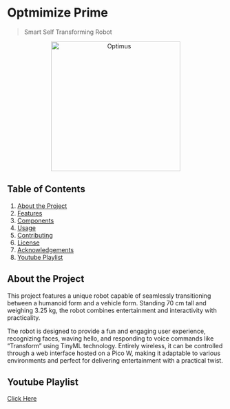 # Optmimize Prime

> Smart Self Transforming Robot

<div align="center">
    <img src="https://i.imghippo.com/files/aue3999Hec.png" alt="Optimus" width="300"/>
</div>

## Table of Contents

1. [About the Project](#about-the-project)
2. [Features](#features)
3. [Components](#Components)
4. [Usage](#usage)
5. [Contributing](#contributing)
6. [License](#license)
7. [Acknowledgements](#acknowledgements)
8. [Youtube Playlist](#Youtube)

## About the Project <a name="about-the-project"></a>

This project features a unique robot capable of seamlessly transitioning between a humanoid form and a vehicle form. Standing 70 cm tall and weighing 3.25 kg, the robot combines entertainment and interactivity with practicality.

The robot is designed to provide a fun and engaging user experience, recognizing faces, waving hello, and responding to voice commands like “Transform” using TinyML technology. Entirely wireless, it can be controlled through a web interface hosted on a Pico W, making it adaptable to various environments and perfect for delivering entertainment with a practical twist.

## Youtube Playlist <a name="Youtube">

[Click Here]("https://youtube.com/playlist?list=PLkCAPNfoQVagmsrvh149anhgtYPH4tno4&si=05gJKN6DMOV7_OrY")

